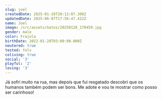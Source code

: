 ```yaml
---
slug: joel
createdDate: 2025-01-28T20:12:07.308Z
updatedDate: 2025-06-07T17:56:47.412Z
name: Joel
image: /src/assets/Gatos/20250128_170459.jpg
gender: male
color: Frajola
birthDate: 2022-01-28T03:00:00.000Z
neutered: true
tested: felv
coliving: true
social: '3'
playful: '2'
loving: '3'
---
```


Já sofri muito na rua, mas depois que fui resgatado descobri que os humanos também podem ser bons. Me adote e vou te mostrar como posso ser carinhoso!
